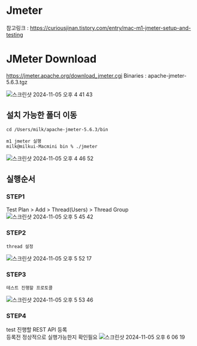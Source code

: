 # Jmeter
참고링크 : 
https://curiousjinan.tistory.com/entry/mac-m1-jmeter-setup-and-testing

# JMeter Download
https://jmeter.apache.org/download_jmeter.cgi
Binaries : apache-jmeter-5.6.3.tgz

![스크린샷 2024-11-05 오후 4 41 43](https://github.com/user-attachments/assets/9ea04fed-bdf0-4cc0-adce-80071b9616f5)


## 설치 가능한 폴더 이동
```shell
cd /Users/milk/apache-jmeter-5.6.3/bin

m1 jmeter 실행
milk@milkui-Macmini bin % ./jmeter
```
![스크린샷 2024-11-05 오후 4 46 52](https://github.com/user-attachments/assets/8225b663-d229-4bb7-92d9-54fcda2ec0bc)

## 실행순서
### STEP1
Test Plan > Add > Thread(Users) > Thread Group
![스크린샷 2024-11-05 오후 5 45 42](https://github.com/user-attachments/assets/4868d864-f3b7-41bb-a25c-7a7ed7369025)

### STEP2
```text
thread 설정
```
![스크린샷 2024-11-05 오후 5 52 17](https://github.com/user-attachments/assets/30c2fd94-a2de-4f2b-bd59-231fa13695f8)

### STEP3 
```test
테스트 진행할 프로토콜 
```
![스크린샷 2024-11-05 오후 5 53 46](https://github.com/user-attachments/assets/69d3d473-6017-416a-87c4-bc3e859b0d90)

### STEP4
test 진행할 REST API 등록  
등록전 정상적으로 실행가능한지 확인필요
![스크린샷 2024-11-05 오후 6 06 19](https://github.com/user-attachments/assets/141085e6-5341-46ff-94f8-b2f7be5e172f)
